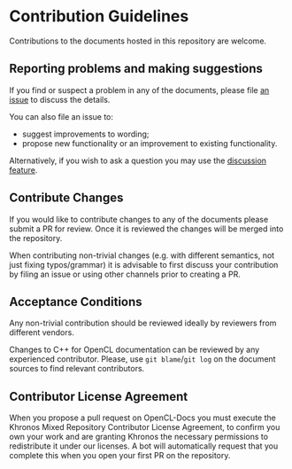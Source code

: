 # Contribution Guidelines

Contributions to the documents hosted in this repository are welcome.

## Reporting problems and making suggestions

If you find or suspect a problem in any of the documents, please file [an issue](https://github.com/KhronosGroup/OpenCL-Docs/issues/new) to discuss the details.

You can also file an issue to:
- suggest improvements to wording;
- propose new functionality or an improvement to existing functionality.

Alternatively, if you wish to ask a question you may use the [discussion feature](https://github.com/KhronosGroup/OpenCL-Docs/discussions).

## Contribute Changes

If you would like to contribute changes to any of the documents please submit a PR for review. Once it is reviewed the changes will be merged into the repository.

When contributing non-trivial changes (e.g. with different semantics, not just fixing typos/grammar) it is advisable to first discuss your contribution by filing an issue or using other channels prior to creating a PR.

## Acceptance Conditions

Any non-trivial contribution should be reviewed ideally by reviewers from different vendors.

Changes to C++ for OpenCL documentation can be reviewed by any experienced contributor. Please, use `git blame`/`git log` on the document sources to find relevant contributors.

## Contributor License Agreement

When you propose a pull request on OpenCL-Docs you must execute the Khronos Mixed Repository Contributor License Agreement, to confirm you own your work and are granting Khronos the necessary permissions to redistribute it under our licenses.
A bot will automatically request that you complete this when you open your first PR on the repository.
